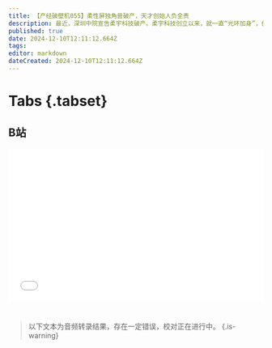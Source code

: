 ```yaml
---
title: 【产经破壁机055】柔性屏独角兽破产，天才创始人负全责
description: 最近，深圳中院宣告柔宇科技破产。柔宇科技创立以来，就一直“光环加身”，创始人刘自鸿被称为“天才少年”。一度估值577亿的独角兽为什么失败？【产经破壁机055】
published: true
date: 2024-12-10T12:11:12.664Z
tags: 
editor: markdown
dateCreated: 2024-12-10T12:11:12.664Z
---
```


# Tabs {.tabset}

## B站

<div style="position: relative; padding: 30% 45%;">
<iframe style="position: absolute; width: 100%; height: 100%; left: 0; top: 0;" src="//player.bilibili.com/player.html?&bvid=BV1a5qrYNEer&page=1&as_wide=1&high_quality=1&danmaku=1&autoplay=0" scrolling="no" border="0" frameborder="no" framespacing="0" allowfullscreen="true"></iframe>
</div>


#

> 以下文本为音频转录结果，存在一定错误，校对正在进行中。
{.is-warning}

